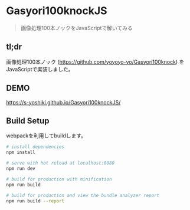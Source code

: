 # Gasyori100knockJS

> 画像処理100本ノックをJavaScriptで解いてみる

## tl;dr

画像処理100本ノック (https://github.com/yoyoyo-yo/Gasyori100knock) をJavaScriptで実装しました。

## DEMO

https://s-yoshiki.github.io/Gasyori100knockJS/

## Build Setup

webpackを利用してbuildします。

``` bash
# install dependencies
npm install

# serve with hot reload at localhost:8080
npm run dev

# build for production with minification
npm run build

# build for production and view the bundle analyzer report
npm run build --report
```

